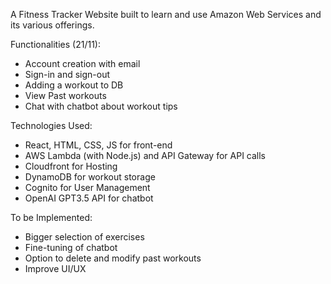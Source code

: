 A Fitness Tracker Website built to learn and use Amazon Web Services and its various offerings.  
  
Functionalities (21/11):  
- Account creation with email
- Sign-in and sign-out
- Adding a workout to DB
- View Past workouts
- Chat with chatbot about workout tips  
  
  
Technologies Used:  
- React, HTML, CSS, JS for front-end
- AWS Lambda (with Node.js) and API Gateway for API calls
- Cloudfront for Hosting
- DynamoDB for workout storage
- Cognito for User Management
- OpenAI GPT3.5 API for chatbot


To be Implemented:
- Bigger selection of exercises
- Fine-tuning of chatbot
- Option to delete and modify past workouts
- Improve UI/UX
